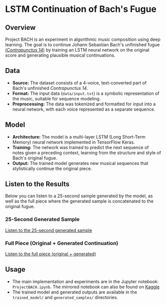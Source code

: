 # LSTM Continuation of Bach's Fugue

## Overview
Project BACH is an experiment in algorithmic music composition using deep learning. The goal is to continue Johann Sebastian Bach's unfinished fugue [(_Contrapunctus 14_)](https://www.youtube.com/watch?v=JbM3VTIvOBk&ab_channel=fabian1333) by training an LSTM neural network on the original score and generating plausible musical continuations.

## Data
- **Source:** The dataset consists of a 4-voice, text-converted part of Bach's unfinished _Contrapunctus 14_.
- **Format:** The input data (`data/input.txt`) is a symbolic representation of the music, suitable for sequence modeling.
- **Preprocessing:** The data was tokenized and formatted for input into a neural network, with each voice represented as a separate sequence.

## Model
- **Architecture:** The model is a multi-layer LSTM (Long Short-Term Memory) neural network implemented in TensorFlow Keras.
- **Training:** The network was trained to predict the next sequence of notes given a preceding context, learning from the structure and style of Bach's original fugue.
- **Output:** The trained model generates new musical sequences that stylistically continue the original piece.

## Listen to the Results
Below you can listen to a 25-second sample generated by the model, as well as the full piece where the generated sample is concatenated to the original fugue.

### 25-Second Generated Sample
[Listen to the 25-second generated sample](https://drive.google.com/file/d/1chwVRjpp6ga_J2MIRkEBi0ubJdjcXxW5/view?usp=sharing)

### Full Piece (Original + Generated Continuation)
[Listen to the full piece (original + generated)](https://drive.google.com/file/d/1W-j5hBkw2Kz4uwHlUz3PzyA58uglZtRd/view?usp=sharing)

## Usage
- The main implementation and experiments are in the Jupyter notebook: `ProjectBACH.ipynb`. The mirrored notebook can also be found on [Kaggle](https://www.kaggle.com/code/arsenijsgolicins/project-bach/edit)
- The trained model and generated outputs are available in the `trained_model/` and `generated_samples/` directories.
